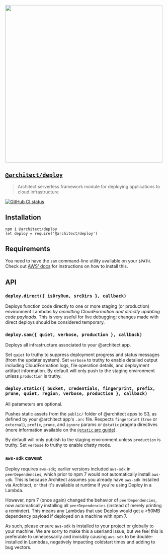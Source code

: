 [<img src="https://assets.arc.codes/architect-logo-500b@2x.png" width=500>](https://www.npmjs.com/package/@architect/deploy)

## [`@architect/deploy`](https://www.npmjs.com/package/@architect/deploy)

> Architect serverless framework module for deploying applications to cloud infrastructure

[![GitHub CI status](https://github.com/architect/deploy/actions/workflows/build.yml/badge.svg?branch=main)](https://github.com/architect/deploy/actions?query=workflow%3A%22Node+CI%22+branch%3Amain)


## Installation

    npm i @architect/deploy
    let deploy = require('@architect/deploy')


## Requirements

You need to have the `sam` command-line utility available on your `$PATH`. Check out [AWS' docs][sam-cli] for instructions on how to install this.


## API

### `deploy.direct({ isDryRun, srcDirs }, callback)`

Deploys function code directly to one or more staging (or production) environment Lambdas _by ommitting CloudFormation and directly updating code payloads_. This is very useful for live debugging; changes made with direct deploys should be considered temporary.



### `deploy.sam({ quiet, verbose, production }, callback)`

Deploys all infrastructure associated to your @architect app.

Set `quiet` to truthy to suppress deployment progress and status messages (from the updater system). Set `verbose` to truthy to enable detailed output including CloudFormation logs, file operation details, and deployment artifact information. By default will only push to the staging environment unless `production` is truthy.


### `deploy.static({ bucket, credentials, fingerprint, prefix, prune, quiet, region, verbose, production }, callback)`

All parameters are optional.

Pushes static assets from the `public/` folder of @architect apps to S3, as defined by your @architect app's `.arc` file. Respects `fingerprint` (`true` or `external`), `prefix`, `prune`, and `ignore` params or `@static` pragma directives (more information available on the [`@static` arc guide][static-guide]).

By default will only publish to the staging environment unless `production` is truthy. Set `verbose` to truthy to enable chatty mode.

[static-guide]: https://arc.codes/reference/static
[sam-cli]: https://docs.aws.amazon.com/serverless-application-model/latest/developerguide/serverless-sam-cli-install.html


### `aws-sdk` caveat

Deploy requires `aws-sdk`; earlier versions included `aws-sdk` in `peerDependencies`, which prior to npm 7 would not automatically install `aws-sdk`. This is because Architect assumes you already have `aws-sdk` installed via Architect, or that it's available at runtime if you're using Deploy in a Lambda.

However, npm 7 (once again) changed the behavior of `peerDependencies`, now automatically installing all `peerDependencies` (instead of merely printing a reminder). This means any Lambdas that use Deploy would get a >50MB dependency payload if deployed on a machine with npm 7.

As such, please ensure `aws-sdk` is installed to your project or globally to your machine. We are sorry to make this a userland issue, but we feel this is preferable to unnecessarily and invisibly causing `aws-sdk` to be double-installed in Lambdas, negatively impacting coldstart times and adding to bug vectors.
